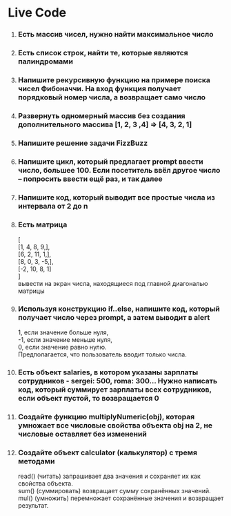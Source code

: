 # Live Code

1. ### Есть массив чисел, нужно найти максимальное число

2. ### Есть список строк, найти те, которые являются палиндромами

3. ### Напишите рекурсивную функцию на примере поиска чисел Фибоначчи. На вход функция получает порядковый номер числа, а возвращает само число

4. ### Развернуть одномерный массив без создания дополнительного массива [1, 2, 3 ,4] => [4, 3, 2, 1]

5. ### Напишите решение задачи FizzBuzz

6. ### Напишите цикл, который предлагает prompt ввести число, большее 100. Если посетитель ввёл другое число – попросить ввести ещё раз, и так далее

7. ### Напишите код, который выводит все простые числа из интервала от 2 до n

8. ### Есть матрица

    [  
    [1, 4, 8, 9,],  
    [6, 2, 11, 1,],  
    [8, 0, 3, -5,],  
    [-2, 10, 8, 1]  
    ]  
    вывести на экран числа, находящиеся под главной диагональю матрицы

9. ### Используя конструкцию if..else, напишите код, который получает число через prompt, а затем выводит в alert

   1, если значение больше нуля,  
   -1, если значение меньше нуля,  
   0, если значение равно нулю.  
   Предполагается, что пользователь вводит только числа.

10. ### Есть объект salaries, в котором указаны зарплаты сотрудников - sergei: 500, roma: 300... Нужно написать код, который суммирует зарплаты всех сотрудников, если объект пустой, то возвращается 0

11. ### Создайте функцию multiplyNumeric(obj), которая умножает все числовые свойства объекта obj на 2, не числовые оставляет без изменений

12. ### Создайте объект calculator (калькулятор) с тремя методами

    read() (читать) запрашивает два значения и сохраняет их как свойства объекта.  
    sum() (суммировать) возвращает сумму сохранённых значений.  
    mul() (умножить) перемножает сохранённые значения и возвращает результат.
